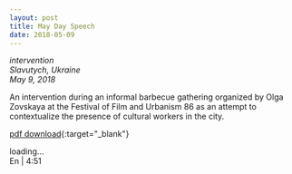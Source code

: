 ```yaml
---
layout: post 
title: May Day Speech 
date: 2018-05-09
---
```

*intervention  
Slavutych, Ukraine  
May 9, 2018*

An intervention during an informal barbecue gathering organized by Olga Zovskaya at the Festival of Film and Urbanism 86 as an attempt to contextualize the presence of cultural workers in the city.

[pdf download](https://www.dropbox.com/s/r1f7v4ix8638273/May%20Day.pdf?dl=1){:target="_blank"}

<div class="lazycontainer"><div class="lazyYT" data-youtube-id="iRYY6dOloAU" data-ratio="16:9">loading...</div></div>
En | 4:51